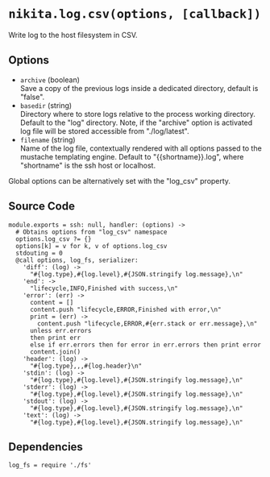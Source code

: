 
# `nikita.log.csv(options, [callback])`

Write log to the host filesystem in CSV.

## Options

* `archive` (boolean)   
  Save a copy of the previous logs inside a dedicated directory, default is
  "false".   
* `basedir` (string)    
  Directory where to store logs relative to the process working directory.
  Default to the "log" directory. Note, if the "archive" option is activated
  log file will be stored accessible from "./log/latest".   
* `filename` (string)   
  Name of the log file, contextually rendered with all options passed to
  the mustache templating engine. Default to "{{shortname}}.log", where 
  "shortname" is the ssh host or localhost.   

Global options can be alternatively set with the "log_csv" property.

## Source Code

    module.exports = ssh: null, handler: (options) ->
      # Obtains options from "log_csv" namespace
      options.log_csv ?= {}
      options[k] = v for k, v of options.log_csv
      stdouting = 0
      @call options, log_fs, serializer:
        'diff': (log) ->
          "#{log.type},#{log.level},#{JSON.stringify log.message},\n"
        'end': ->
          "lifecycle,INFO,Finished with success,\n"
        'error': (err) ->
          content = []
          content.push "lifecycle,ERROR,Finished with error,\n"
          print = (err) ->
            content.push "lifecycle,ERROR,#{err.stack or err.message},\n"
          unless err.errors
          then print err
          else if err.errors then for error in err.errors then print error
          content.join()
        'header': (log) ->
          "#{log.type},,,#{log.header}\n"
        'stdin': (log) ->
          "#{log.type},#{log.level},#{JSON.stringify log.message},\n"
        'stderr': (log) ->
          "#{log.type},#{log.level},#{JSON.stringify log.message},\n"
        'stdout': (log) ->
          "#{log.type},#{log.level},#{JSON.stringify log.message},\n"
        'text': (log) ->
          "#{log.type},#{log.level},#{JSON.stringify log.message},\n"

## Dependencies

    log_fs = require './fs'
